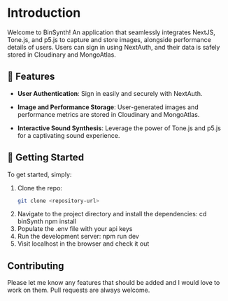 # Introduction

Welcome to BinSynth! An application that seamlessly integrates NextJS, Tone.js, and p5.js to capture and store images, alongside performance details of users. Users can sign in using NextAuth, and their data is safely stored in Cloudinary and MongoAtlas.

## 🚀 Features

- **User Authentication**: Sign in easily and securely with NextAuth.
  
- **Image and Performance Storage**: User-generated images and performance metrics are stored in Cloudinary and MongoAtlas.
  
- **Interactive Sound Synthesis**: Leverage the power of Tone.js and p5.js for a captivating sound experience.

## 🔧 Getting Started

To get started, simply:

1. Clone the repo:
   ```bash
   git clone <repository-url>
2. Navigate to the project directory and install the dependencies:
    cd binSynth 
    npm install
3. Populate the .env file with your api keys
4. Run the development server:
    npm run dev
5. Visit localhost in the browser and check it out


## Contributing 
Please let me know any features that should be added and I would love to work on them. Pull requests are always welcome. 
